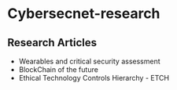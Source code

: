 # Cybersecnet-research
## Research Articles
* Wearables and critical security assessment
* BlockChain of the future
* Ethical Technology Controls Hierarchy - ETCH
